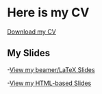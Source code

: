 # Here is my CV

[Download my CV](HilalCV.pdf)


## My Slides

-[View my beamer/LaTeX Slides](https://HilalYazar.github.iohw10.pdf)

-[View my HTML-based Slides](https://HilalYazar.github.io/CV.html)

